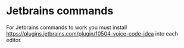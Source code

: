 # Jetbrains commands

For Jetbrains commands to work you must install https://plugins.jetbrains.com/plugin/10504-voice-code-idea
into each editor.
